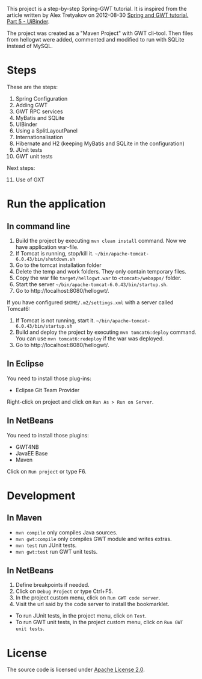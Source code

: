 This project is a step-by-step Spring-GWT tutorial.
It is inspired from the article written by Alex Tretyakov on 2012-08-30
[Spring and GWT tutorial. Part 5 - UiBinder](http://alextretyakov.blogspot.fr/2012/08/using-uibinder.html).

The project was created as a "Maven Project" with GWT cli-tool.
Then files from hellogwt were added, commented and modified to run with SQLite instead of MySQL.

# Steps

These are the steps:

1. Spring Configuration
2. Adding GWT
3. GWT RPC services
4. MyBatis and SQLite
5. UIBinder
6. Using a SplitLayoutPanel
7. Internationalisation
8. Hibernate and H2 (keeping MyBatis and SQLite in the configuration)
9. JUnit tests
10. GWT unit tests
 
Next steps:

11. Use of GXT

# Run the application

## In command line

1. Build the project by executing `mvn clean install` command.
   Now we have application war-file.
2. If Tomcat is running, stop/kill it.
   `~/bin/apache-tomcat-6.0.43/bin/shutdown.sh`
3. Go to the tomcat installation folder
4. Delete the temp and work folders. They only contain temporary files.
5. Copy the war file `target/hellogwt.war` to `<tomcat>/webapps/` folder.
6. Start the server
   `~/bin/apache-tomcat-6.0.43/bin/startup.sh`.
7. Go to http://localhost:8080/hellogwt/.

If you have configured `$HOME/.m2/settings.xml` with a server called Tomcat6:

1. If Tomcat is not running, start it.
   `~/bin/apache-tomcat-6.0.43/bin/startup.sh`
2. Build and deploy the project by executing `mvn tomcat6:deploy` command.
   You can use `mvn tomcat6:redeploy` if the war was deployed.
3. Go to http://localhost:8080/hellogwt/.

## In Eclipse

You need to install those plug-ins:
- Eclipse Git Team Provider

Right-click on project and click on `Run As > Run on Server`.

## In NetBeans

You need to install those plugins:
- GWT4NB
- JavaEE Base
- Maven

Click on `Run project` or type F6.

# Development

## In Maven

- `mvn compile` only compiles Java sources.
- `mvn gwt:compile` only compiles GWT module and writes extras.
- `mvn test` run JUnit tests.
- `mvn gwt:test` run GWT unit tests.

## In NetBeans

1. Define breakpoints if needed.
2. Click on `Debug Project` or type Ctrl+F5.
3. In the project custom menu, click on `Run GWT code server`.
4. Visit the url said by the code server to install the bookmarklet.

- To run JUnit tests, in the project menu, click on `Test`.
- To run GWT unit tests, in the project custom menu, click on `Run GWT unit tests`.

# License

The source code is licensed under [Apache License 2.0](http://www.apache.org/licenses/LICENSE-2.0).
